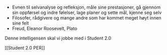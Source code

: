 - Evnen til selvanalyse og refleksjon, måle sine prestasjoner, gå gjennom sin oppførsel og indre følelser, lage planer og sette mål, kjenne seg selv
- Filosofer, rådgivere og mange andre som har kommet meget høyt innen sine felt
- Freud, Eleanor Roosevelt, Plato

Denne intelligensen skal vi jobbe med i Student 2.0

[[Student 2.0 PER]]
